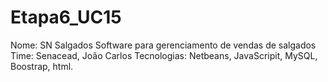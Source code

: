 # Etapa6_UC15
Nome: SN Salgados
Software para gerenciamento de vendas de salgados
Time: Senacead, João Carlos
Tecnologias: Netbeans, JavaScripit, MySQL, Boostrap, html.
